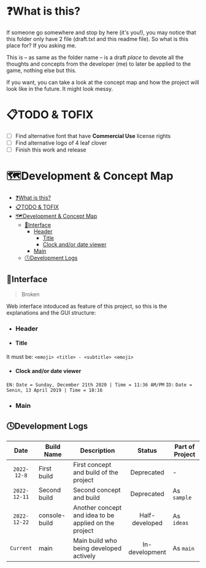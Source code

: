 # ❓What is this?
If someone go somewhere and stop by here (it's you!), you may notice that this folder only have 2 file (draft.txt and this readme file). So what is this place for? If you asking me.

This is – as same as the folder name – is a draft *place* to devote all the thoughts and concepts from the developer (me) to later be applied to the game, nothing else but this.

If you want, you can take a look at the concept map and how the project will look like in the future. It might look messy.

# 📋TODO & TOFIX
- [ ] Find alternative font that have **Commercial Use** license rights
- [ ] Find alternative logo of 4 leaf clover
- [ ] Finish this work and release

# 🗺️Development & Concept Map
- [❓What is this?](#what-is-this-)
- [📋TODO & TOFIX](#todo-tofix)
- [🗺️Development & Concept Map](#-development-concept-map)
  * [📱Interface](#interface)
    + [Header](#header)
      - [Title](#title)
      - [Clock and/or date viewer](#clock-and-or-date-viewer)
    + [Main](#main)
  * [🕓Development Logs](#development-logs)

## 📱Interface
> Broken

Web interface intoduced as feature of this project, so this is the explanations and the GUI structure:
- ### Header
 - #### Title
 It must be: `<emoji> <title> - <subtitle> <emoji>`
 - #### Clock and/or date viewer
 `EN:` `Date = Sunday, December 21th 2020 | Time = 11:36 AM/PM`
 `ID:` `Date = Senin, 13 April 2019 | Time = 18:16`
- ### Main

## 🕓Development Logs
| Date | Build Name | Description | Status | Part of Project
| :--: | -- | -- | :--: | --
| `2022-12-8` | First build | First concept and build of the project | Deprecated | -
| `2022-12-11` | Second build | Second concept and build | Deprecated | As `sample`
| `2022-12-22` | console-build | Another concept and idea to be applied on the project | Half-developed | As `ideas`
| `Current` | main | Main build who being developed actively | In-development | As `main`

